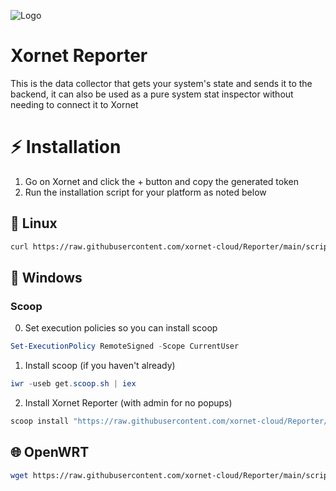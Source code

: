 ![Logo](https://cdn.discordapp.com/attachments/755597803102928966/931042317878587412/logo.svg)

# Xornet Reporter

This is the data collector that gets your system's state and sends it to the backend, it can also be used as a pure system stat inspector without needing to connect it to Xornet

# ⚡ Installation

1. Go on Xornet and click the + button and copy the generated token
2. Run the installation script for your platform as noted below

## 🐧 Linux

```bash
curl https://raw.githubusercontent.com/xornet-cloud/Reporter/main/scripts/install.sh | sudo bash
```

## 🏢 Windows

### Scoop

0. Set execution policies so you can install scoop
```powershell
Set-ExecutionPolicy RemoteSigned -Scope CurrentUser
```

1. Install scoop (if you haven't already)

```powershell
iwr -useb get.scoop.sh | iex
```

2. Install Xornet Reporter (with admin for no popups)

```powershell
scoop install "https://raw.githubusercontent.com/xornet-cloud/Reporter/main/scripts/xornet-reporter.json"
```

## 🌐 OpenWRT

```bash
wget https://raw.githubusercontent.com/xornet-cloud/Reporter/main/scripts/update-mipsel.sh -O /tmp/update-mipsel.sh && chmod +x update-mipsel.sh && ./update-mipsel.sh && rm update-mipsel.sh
```